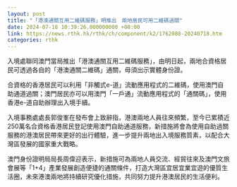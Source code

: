 ```yaml
---
layout: post
title: "「港澳通關互用二維碼服務」明推出　兩地居民可用二維碼過關"
date: 2024-07-18 10:39:26.000000000 +08:00
link: https://news.rthk.hk/rthk/ch/component/k2/1762080-20240718.htm
categories: rthk
---
```


入境處聯同澳門當局推出「港澳通關互用二維碼服務」，由明日起，兩地合資格居民可透過各自的「港澳通關二維碼」通關，毋須出示實體身份證。

合資格的香港居民可以利用「非觸式e-道」流動應用程式的二維碼，使用澳門自助通道過關；澳門居民亦可以用澳門「一戶通」流動應用程式的「通關碼」，使用香港e-道自助辦理出入境手續。

入境事務處處長郭俊峯在發布會上致辭指，港澳兩地人員往來頻繁，至今已累積近250萬名合資格香港居民登記使用澳門自助通道服務，新措施將會為使用自助過關服務的港澳居民帶來更好的出行體驗，進一步提升兩地出入境服務質素，以配合大灣區發展的國家重大戰略。

澳門身份證明局局長周偉迎表示，新措施可為兩地人員交流、經貿往來及澳門文旅會展等「1+4」產業發展創造便捷的通關條件，打造大灣區宜居宜業宜遊的優質生活圈，未來港澳兩地將持續研究優化措施，共同努力提升港澳居民的生活便利。
